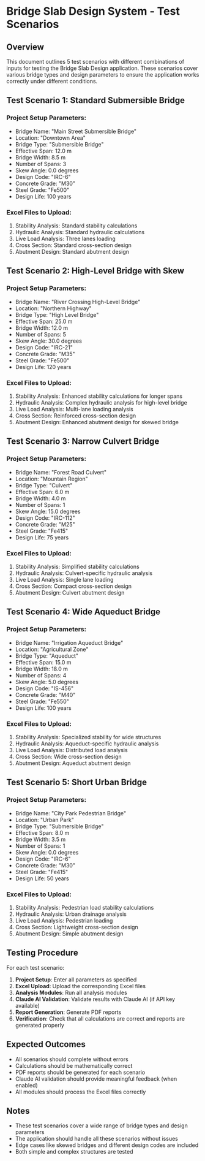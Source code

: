 # Bridge Slab Design System - Test Scenarios

## Overview
This document outlines 5 test scenarios with different combinations of inputs for testing the Bridge Slab Design application. These scenarios cover various bridge types and design parameters to ensure the application works correctly under different conditions.

## Test Scenario 1: Standard Submersible Bridge

### Project Setup Parameters:
- Bridge Name: "Main Street Submersible Bridge"
- Location: "Downtown Area"
- Bridge Type: "Submersible Bridge"
- Effective Span: 12.0 m
- Bridge Width: 8.5 m
- Number of Spans: 3
- Skew Angle: 0.0 degrees
- Design Code: "IRC-6"
- Concrete Grade: "M30"
- Steel Grade: "Fe500"
- Design Life: 100 years

### Excel Files to Upload:
1. Stability Analysis: Standard stability calculations
2. Hydraulic Analysis: Standard hydraulic calculations
3. Live Load Analysis: Three lanes loading
4. Cross Section: Standard cross-section design
5. Abutment Design: Standard abutment design

## Test Scenario 2: High-Level Bridge with Skew

### Project Setup Parameters:
- Bridge Name: "River Crossing High-Level Bridge"
- Location: "Northern Highway"
- Bridge Type: "High Level Bridge"
- Effective Span: 25.0 m
- Bridge Width: 12.0 m
- Number of Spans: 5
- Skew Angle: 30.0 degrees
- Design Code: "IRC-21"
- Concrete Grade: "M35"
- Steel Grade: "Fe500"
- Design Life: 120 years

### Excel Files to Upload:
1. Stability Analysis: Enhanced stability calculations for longer spans
2. Hydraulic Analysis: Complex hydraulic analysis for high-level bridge
3. Live Load Analysis: Multi-lane loading analysis
4. Cross Section: Reinforced cross-section design
5. Abutment Design: Enhanced abutment design for skewed bridge

## Test Scenario 3: Narrow Culvert Bridge

### Project Setup Parameters:
- Bridge Name: "Forest Road Culvert"
- Location: "Mountain Region"
- Bridge Type: "Culvert"
- Effective Span: 6.0 m
- Bridge Width: 4.0 m
- Number of Spans: 1
- Skew Angle: 15.0 degrees
- Design Code: "IRC-112"
- Concrete Grade: "M25"
- Steel Grade: "Fe415"
- Design Life: 75 years

### Excel Files to Upload:
1. Stability Analysis: Simplified stability calculations
2. Hydraulic Analysis: Culvert-specific hydraulic analysis
3. Live Load Analysis: Single lane loading
4. Cross Section: Compact cross-section design
5. Abutment Design: Culvert abutment design

## Test Scenario 4: Wide Aqueduct Bridge

### Project Setup Parameters:
- Bridge Name: "Irrigation Aqueduct Bridge"
- Location: "Agricultural Zone"
- Bridge Type: "Aqueduct"
- Effective Span: 15.0 m
- Bridge Width: 18.0 m
- Number of Spans: 4
- Skew Angle: 5.0 degrees
- Design Code: "IS-456"
- Concrete Grade: "M40"
- Steel Grade: "Fe550"
- Design Life: 100 years

### Excel Files to Upload:
1. Stability Analysis: Specialized stability for wide structures
2. Hydraulic Analysis: Aqueduct-specific hydraulic analysis
3. Live Load Analysis: Distributed load analysis
4. Cross Section: Wide cross-section design
5. Abutment Design: Aqueduct abutment design

## Test Scenario 5: Short Urban Bridge

### Project Setup Parameters:
- Bridge Name: "City Park Pedestrian Bridge"
- Location: "Urban Park"
- Bridge Type: "Submersible Bridge"
- Effective Span: 8.0 m
- Bridge Width: 3.5 m
- Number of Spans: 1
- Skew Angle: 0.0 degrees
- Design Code: "IRC-6"
- Concrete Grade: "M30"
- Steel Grade: "Fe415"
- Design Life: 50 years

### Excel Files to Upload:
1. Stability Analysis: Pedestrian load stability calculations
2. Hydraulic Analysis: Urban drainage analysis
3. Live Load Analysis: Pedestrian loading
4. Cross Section: Lightweight cross-section design
5. Abutment Design: Simple abutment design

## Testing Procedure

For each test scenario:

1. **Project Setup**: Enter all parameters as specified
2. **Excel Upload**: Upload the corresponding Excel files
3. **Analysis Modules**: Run all analysis modules
4. **Claude AI Validation**: Validate results with Claude AI (if API key available)
5. **Report Generation**: Generate PDF reports
6. **Verification**: Check that all calculations are correct and reports are generated properly

## Expected Outcomes

- All scenarios should complete without errors
- Calculations should be mathematically correct
- PDF reports should be generated for each scenario
- Claude AI validation should provide meaningful feedback (when enabled)
- All modules should process the Excel files correctly

## Notes

- These test scenarios cover a wide range of bridge types and design parameters
- The application should handle all these scenarios without issues
- Edge cases like skewed bridges and different design codes are included
- Both simple and complex structures are tested